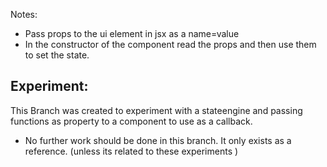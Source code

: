 Notes:

- Pass props to the ui element in jsx as a name=value
- In the constructor of the component read the props and then use
them to set the state. 

Experiment:
--
This Branch was created to experiment with a stateengine and passing
functions as property to a component to use as a callback.

- No further work should be done in this branch. It only exists as a reference.
(unless its related to these experiments )
